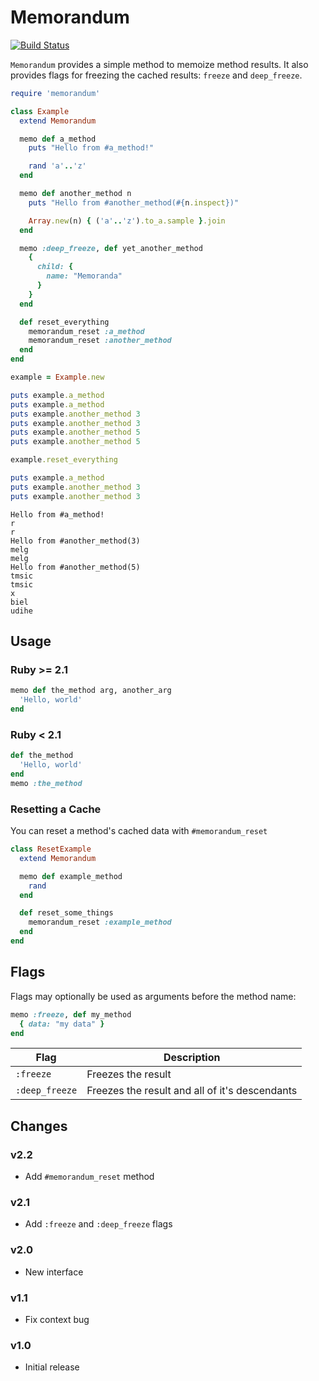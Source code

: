 # Memorandum

[![Build Status](https://travis-ci.org/robertlude/memorandum.svg?branch=master)](https://travis-ci.org/robertlude/memorandum)

`Memorandum` provides a simple method to memoize method results. It also
provides flags for freezing the cached results: `freeze` and `deep_freeze`.

```ruby
require 'memorandum'

class Example
  extend Memorandum

  memo def a_method
    puts "Hello from #a_method!"

    rand 'a'..'z'
  end

  memo def another_method n
    puts "Hello from #another_method(#{n.inspect})"

    Array.new(n) { ('a'..'z').to_a.sample }.join
  end

  memo :deep_freeze, def yet_another_method
    {
      child: {
        name: "Memoranda"
      }
    }
  end

  def reset_everything
    memorandum_reset :a_method
    memorandum_reset :another_method
  end
end

example = Example.new

puts example.a_method
puts example.a_method
puts example.another_method 3
puts example.another_method 3
puts example.another_method 5
puts example.another_method 5

example.reset_everything

puts example.a_method
puts example.another_method 3
puts example.another_method 3
```

```
Hello from #a_method!
r
r
Hello from #another_method(3)
melg
melg
Hello from #another_method(5)
tmsic
tmsic
x
biel
udihe
```

## Usage

### Ruby >= 2.1

```ruby
memo def the_method arg, another_arg
  'Hello, world'
end
```

### Ruby < 2.1

```ruby
def the_method
  'Hello, world'
end
memo :the_method
```

### Resetting a Cache

You can reset a method's cached data with `#memorandum_reset`

```ruby
class ResetExample
  extend Memorandum

  memo def example_method
    rand
  end

  def reset_some_things
    memorandum_reset :example_method
  end
end
```

## Flags

Flags may optionally be used as arguments before the method name:

```ruby
memo :freeze, def my_method
  { data: "my data" }
end
```

| Flag           | Description                                    |
| -------------- | ---------------------------------------------- |
| `:freeze`      | Freezes the result                             |
| `:deep_freeze` | Freezes the result and all of it's descendants |

## Changes

### v2.2

* Add `#memorandum_reset` method

### v2.1

* Add `:freeze` and `:deep_freeze` flags

### v2.0

* New interface

### v1.1

* Fix context bug

### v1.0

* Initial release
